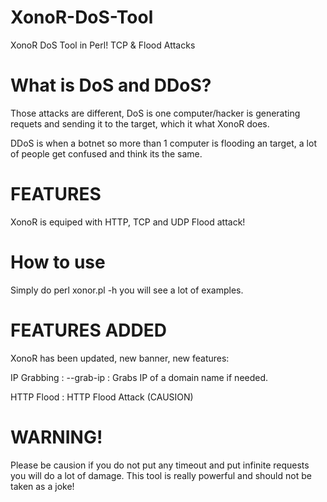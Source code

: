 # XonoR-DoS-Tool
XonoR DoS Tool in Perl! TCP &amp; Flood Attacks

# What is DoS and DDoS?
Those attacks are different, DoS is one computer/hacker is generating requets
and sending it to the target, which it what XonoR does.

DDoS is when a botnet so more than 1 computer is flooding an target, a lot of people get confused and think its the same.

# FEATURES
XonoR is equiped with HTTP, TCP and UDP Flood attack!

# How to use
Simply do perl xonor.pl -h you will see a lot of examples.

# FEATURES ADDED
XonoR has been updated, new banner, new features:

IP Grabbing : --grab-ip : Grabs IP of a domain name if needed.

HTTP Flood : HTTP Flood Attack (CAUSION)

# WARNING!
Please be causion if you do not put any timeout and put infinite requests you will do a lot of damage.
This tool is really powerful and should not be taken as a joke!
